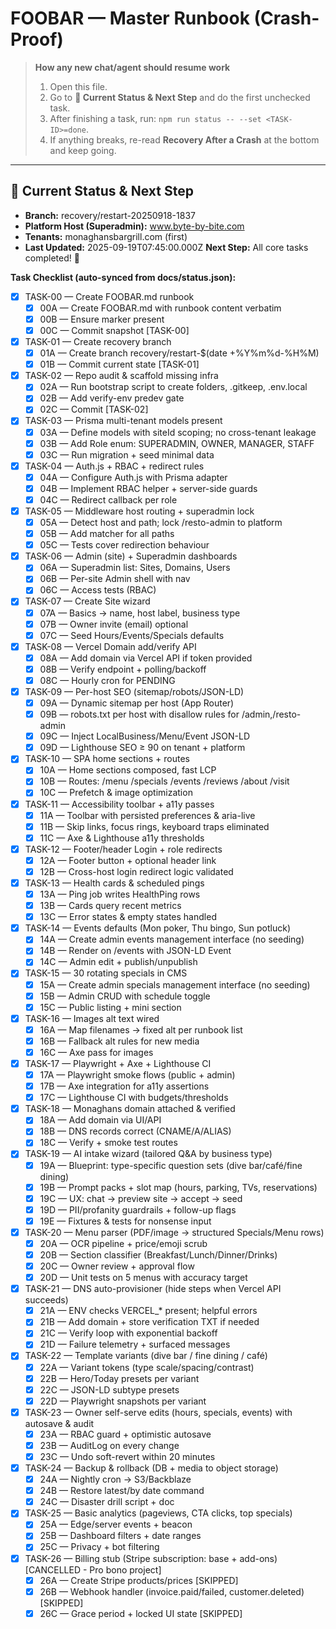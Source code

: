 # FOOBAR — Master Runbook (Crash-Proof)

> **How any new chat/agent should resume work**
> 1) Open this file.
> 2) Go to **📍 Current Status & Next Step** and do the first unchecked task.
> 3) After finishing a task, run: `npm run status -- --set <TASK-ID>=done`.
> 4) If anything breaks, re-read **Recovery After a Crash** at the bottom and keep going.

---

## 📍 Current Status & Next Step
- **Branch:** recovery/restart-20250918-1837
- **Platform Host (Superadmin):** www.byte-by-bite.com
- **Tenants:** monaghansbargrill.com (first)
- **Last Updated:** 2025-09-19T07:45:00.000Z
**Next Step:** All core tasks completed! 🎉

**Task Checklist (auto-synced from docs/status.json):**
<!-- TASKS-LIST:DO-NOT-EDIT-MANUALLY -->
- [x] TASK-00 — Create FOOBAR.md runbook
  - [x] 00A — Create FOOBAR.md with runbook content verbatim
  - [x] 00B — Ensure marker <!-- TASKS-LIST:DO-NOT-EDIT-MANUALLY --> present
  - [x] 00C — Commit snapshot [TASK-00]
- [x] TASK-01 — Create recovery branch
  - [x] 01A — Create branch recovery/restart-$(date +%Y%m%d-%H%M)
  - [x] 01B — Commit current state [TASK-01]
- [x] TASK-02 — Repo audit & scaffold missing infra
  - [x] 02A — Run bootstrap script to create folders, .gitkeep, .env.local
  - [x] 02B — Add verify-env predev gate
  - [x] 02C — Commit [TASK-02]
- [x] TASK-03 — Prisma multi-tenant models present
  - [x] 03A — Define models with siteId scoping; no cross-tenant leakage
  - [x] 03B — Add Role enum: SUPERADMIN, OWNER, MANAGER, STAFF
  - [x] 03C — Run migration + seed minimal data
- [x] TASK-04 — Auth.js + RBAC + redirect rules
  - [x] 04A — Configure Auth.js with Prisma adapter
  - [x] 04B — Implement RBAC helper + server-side guards
  - [x] 04C — Redirect callback per role
- [x] TASK-05 — Middleware host routing + superadmin lock
  - [x] 05A — Detect host and path; lock /resto-admin to platform
  - [x] 05B — Add matcher for all paths
  - [x] 05C — Tests cover redirection behaviour
- [x] TASK-06 — Admin (site) + Superadmin dashboards
  - [x] 06A — Superadmin list: Sites, Domains, Users
  - [x] 06B — Per-site Admin shell with nav
  - [x] 06C — Access tests (RBAC)
- [x] TASK-07 — Create Site wizard
  - [x] 07A — Basics → name, host label, business type
  - [x] 07B — Owner invite (email) optional
  - [x] 07C — Seed Hours/Events/Specials defaults
- [x] TASK-08 — Vercel Domain add/verify API
  - [x] 08A — Add domain via Vercel API if token provided
  - [x] 08B — Verify endpoint + polling/backoff
  - [x] 08C — Hourly cron for PENDING
- [x] TASK-09 — Per-host SEO (sitemap/robots/JSON-LD)
  - [x] 09A — Dynamic sitemap per host (App Router)
  - [x] 09B — robots.txt per host with disallow rules for /admin,/resto-admin
  - [x] 09C — Inject LocalBusiness/Menu/Event JSON-LD
  - [x] 09D — Lighthouse SEO ≥ 90 on tenant + platform
- [x] TASK-10 — SPA home sections + routes
  - [x] 10A — Home sections composed, fast LCP
  - [x] 10B — Routes: /menu /specials /events /reviews /about /visit
  - [x] 10C — Prefetch & image optimization
- [x] TASK-11 — Accessibility toolbar + a11y passes
  - [x] 11A — Toolbar with persisted preferences & aria-live
  - [x] 11B — Skip links, focus rings, keyboard traps eliminated
  - [x] 11C — Axe & Lighthouse a11y thresholds
- [x] TASK-12 — Footer/header Login + role redirects
  - [x] 12A — Footer button + optional header link
  - [x] 12B — Cross-host login redirect logic validated
- [x] TASK-13 — Health cards & scheduled pings
  - [x] 13A — Ping job writes HealthPing rows
  - [x] 13B — Cards query recent metrics
  - [x] 13C — Error states & empty states handled
- [x] TASK-14 — Events defaults (Mon poker, Thu bingo, Sun potluck)
  - [x] 14A — Create admin events management interface (no seeding)
  - [x] 14B — Render on /events with JSON-LD Event
  - [x] 14C — Admin edit + publish/unpublish
- [x] TASK-15 — 30 rotating specials in CMS
  - [x] 15A — Create admin specials management interface (no seeding)
  - [x] 15B — Admin CRUD with schedule toggle
  - [x] 15C — Public listing + mini section
- [x] TASK-16 — Images alt text wired
  - [x] 16A — Map filenames → fixed alt per runbook list
  - [x] 16B — Fallback alt rules for new media
  - [x] 16C — Axe pass for images
- [x] TASK-17 — Playwright + Axe + Lighthouse CI
  - [x] 17A — Playwright smoke flows (public + admin)
  - [x] 17B — Axe integration for a11y assertions
  - [x] 17C — Lighthouse CI with budgets/thresholds
- [x] TASK-18 — Monaghans domain attached & verified
  - [x] 18A — Add domain via UI/API
  - [x] 18B — DNS records correct (CNAME/A/ALIAS)
  - [x] 18C — Verify + smoke test routes
- [x] TASK-19 — AI intake wizard (tailored Q&A by business type)
  - [x] 19A — Blueprint: type-specific question sets (dive bar/café/fine dining)
  - [x] 19B — Prompt packs + slot map (hours, parking, TVs, reservations)
  - [x] 19C — UX: chat → preview site → accept → seed
  - [x] 19D — PII/profanity guardrails + follow-up flags
  - [x] 19E — Fixtures & tests for nonsense input
- [x] TASK-20 — Menu parser (PDF/image → structured Specials/Menu rows)
  - [x] 20A — OCR pipeline + price/emoji scrub
  - [x] 20B — Section classifier (Breakfast/Lunch/Dinner/Drinks)
  - [x] 20C — Owner review + approval flow
  - [x] 20D — Unit tests on 5 menus with accuracy target
- [x] TASK-21 — DNS auto-provisioner (hide steps when Vercel API succeeds)
  - [x] 21A — ENV checks VERCEL_* present; helpful errors
  - [x] 21B — Add domain + store verification TXT if needed
  - [x] 21C — Verify loop with exponential backoff
  - [x] 21D — Failure telemetry + surfaced messages
- [x] TASK-22 — Template variants (dive bar / fine dining / café)
  - [x] 22A — Variant tokens (type scale/spacing/contrast)
  - [x] 22B — Hero/Today presets per variant
  - [x] 22C — JSON-LD subtype presets
  - [x] 22D — Playwright snapshots per variant
- [x] TASK-23 — Owner self-serve edits (hours, specials, events) with autosave & audit
  - [x] 23A — RBAC guard + optimistic autosave
  - [x] 23B — AuditLog on every change
  - [x] 23C — Undo soft-revert within 20 minutes
- [x] TASK-24 — Backup & rollback (DB + media to object storage)
  - [x] 24A — Nightly cron → S3/Backblaze
  - [x] 24B — Restore latest/by date command
  - [x] 24C — Disaster drill script + doc
- [x] TASK-25 — Basic analytics (pageviews, CTA clicks, top specials)
  - [x] 25A — Edge/server events + beacon
  - [x] 25B — Dashboard filters + date ranges
  - [x] 25C — Privacy + bot filtering
- [x] TASK-26 — Billing stub (Stripe subscription: base + add-ons) [CANCELLED - Pro bono project]
  - [x] 26A — Create Stripe products/prices [SKIPPED]
  - [x] 26B — Webhook handler (invoice.paid/failed, customer.deleted) [SKIPPED]
  - [x] 26C — Grace period + locked UI state [SKIPPED]
